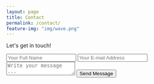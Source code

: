 ```yaml
---
layout: page
title: Contact
permalink: /contact/
feature-img: "img/wave.png"
---
```


Let's get in touch!

<form action="https://getsimpleform.com/messages?form_api_token=58a9dd998b9b391a01a9bb31be7dd0ee" method="post">
  <!-- the redirect_to is optional, the form will redirect to the referrer on submission -->
  <input type='hidden' name='redirect_to' value='http://bumgardnera07.github.io/thank-you/' />
  <input type='text' name='name' placeholder='Your Full Name' />
  <input type='email' name='email' placeholder='Your E-mail Address' /><br>
  <textarea name='message' placeholder='Write your message ...'></textarea>
  <input type='submit' value='Send Message' />
</form>
